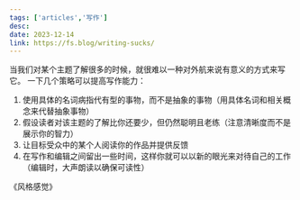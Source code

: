 ```yaml
---
tags: ['articles','写作']
desc: 
date: 2023-12-14
link: https://fs.blog/writing-sucks/
---
```




当我们对某个主题了解很多的时候，就很难以一种对外航来说有意义的方式来写它。
一下几个策略可以提高写作能力：
1. 使用具体的名词病指代有型的事物，而不是抽象的事物（用具体名词和相关概念来代替抽象事物）
2. 假设读者对该主题的了解比你还要少，但仍然聪明且老练（注意清晰度而不是展示你的智力）
3. 让目标受众中的某个人阅读你的作品并提供反馈
4. 在写作和编辑之间留出一些时间，这样你就可以以新的眼光来对待自己的工作（编辑时，大声朗读以确保可读性）


《风格感觉》
























